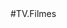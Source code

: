 <html>
  
  
  <head> </head>
  
  <body>
  #TV.Filmes
<div id="fb-root"></div>
<script>(function(d, s, id) {
  var js, fjs = d.getElementsByTagName(s)[0];
  if (d.getElementById(id)) return;
  js = d.createElement(s); js.id = id;
  js.src = 'https://connect.facebook.net/pt_BR/sdk.js#xfbml=1&autoLogAppEvents=1&version=v3.2&appId=978049675669189';
  fjs.parentNode.insertBefore(js, fjs);
}(document, 'script', 'facebook-jssdk'));</script>




  
  

  
  </body>
  
  
  </html>
